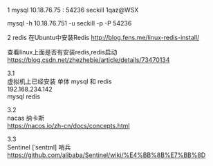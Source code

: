 
1 mysql 
10.18.76.75 : 54236 seckill 1qaz@WSX

mysql -h 10.18.76.751 -u seckill  -p -P 54236

2 redis
在Ubuntu中安装Redis
http://blog.fens.me/linux-redis-install/

查看linux上面是否有安装redis,redis启动
https://blog.csdn.net/zhezhebie/article/details/73470134


3.1  
虚拟机上已经安装 单体 mysql 和 redis  
192.168.234.142   
mysql redis

3.2  
nacas 纳卡斯  
https://nacos.io/zh-cn/docs/concepts.html

3.3  
Sentinel   [ˈsentɪnl] 哨兵  
https://github.com/alibaba/Sentinel/wiki/%E4%BB%8B%E7%BB%8D

